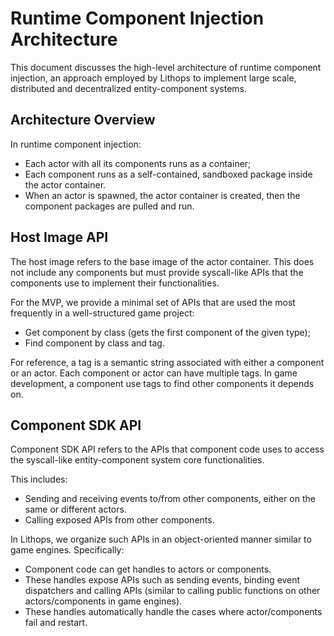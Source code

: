 # Runtime Component Injection Architecture

This document discusses the high-level architecture
of runtime component injection,
an approach employed by Lithops to implement
large scale, distributed and decentralized entity-component systems.

## Architecture Overview

In runtime component injection:

- Each actor with all its components runs as a container;
- Each component runs as a self-contained, sandboxed package inside the actor container.
- When an actor is spawned, the actor container is created,
then the component packages are pulled and run.

## Host Image API

The host image refers to the base image of the actor container.
This does not include any components but must provide syscall-like APIs
that the components use to implement their functionalities.

For the MVP, we provide a minimal set of APIs
that are used the most frequently in a well-structured game project:

- Get component by class (gets the first component of the given type);
- Find component by class and tag.

For reference, a tag is a semantic string
associated with either a component or an actor.
Each component or actor can have multiple tags.
In game development,
a component use tags to find
other components it depends on.

## Component SDK API

Component SDK API refers to the APIs that
component code uses to access
the syscall-like entity-component system core functionalities.

This includes:

- Sending and receiving events to/from other components,
either on the same or different actors.
- Calling exposed APIs from other components.

In Lithops, we organize such APIs in an object-oriented manner
similar to game engines.
Specifically:

- Component code can get handles to actors or components.
- These handles expose APIs such as
sending events, binding event dispatchers
and calling APIs
(similar to calling public functions
on other actors/components in game engines).
- These handles automatically handle the cases where
actor/components fail and restart.
